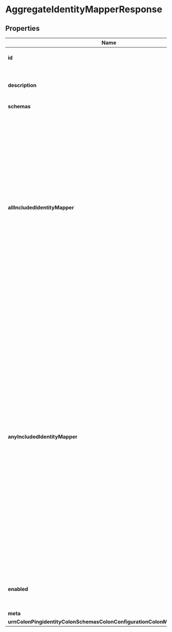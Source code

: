 

# AggregateIdentityMapperResponse


## Properties

| Name | Type | Description | Notes |
|------------ | ------------- | ------------- | -------------|
|**id** | **String** | Name of the Identity Mapper |  |
|**description** | **String** | A description for this Identity Mapper |  [optional] |
|**schemas** | **List&lt;EnumaggregateIdentityMapperSchemaUrn&gt;** |  |  |
|**allIncludedIdentityMapper** | **List&lt;String&gt;** | The set of identity mappers that must all match the target entry. Each identity mapper must uniquely match the same target entry. If any of the identity mappers match multiple entries, if any of them match zero entries, or if any of them match different entries, then the mapping will fail. |  [optional] |
|**anyIncludedIdentityMapper** | **List&lt;String&gt;** | The set of identity mappers that will be used to identify the target entry. At least one identity mapper must uniquely match an entry. If multiple identity mappers match entries, then they must all uniquely match the same entry. If none of the identity mappers match any entries, if any of them match multiple entries, or if any of them match different entries, then the mapping will fail. |  [optional] |
|**enabled** | **Boolean** | Indicates whether the Identity Mapper is enabled for use. |  |
|**meta** | [**MetaMeta**](MetaMeta.md) |  |  [optional] |
|**urnColonPingidentityColonSchemasColonConfigurationColonMessagesColon20** | [**MetaUrnPingidentitySchemasConfigurationMessages20**](MetaUrnPingidentitySchemasConfigurationMessages20.md) |  |  [optional] |



